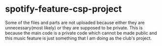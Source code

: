 # spotify-feature-csp-project

Some of the files and parts are not uploaded because either they are unnecessary(most likely) or they are supposed to be private. This is because the main code is a private code which cannot be made public and this music feature is just something that I am doing as the club's project.
